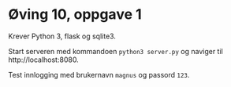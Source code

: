 # Øving 10, oppgave 1

Krever Python 3, flask og sqlite3.

Start serveren med kommandoen `python3 server.py` og naviger til http://localhost:8080.

Test innlogging med brukernavn `magnus` og passord `123`.
